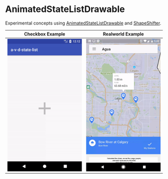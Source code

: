 # AnimatedStateListDrawable

Experimental concepts using [AnimatedStateListDrawable](https://developer.android.com/reference/android/graphics/drawable/AnimatedStateListDrawable.html) and [ShapeShifter](https://github.com/alexjlockwood/ShapeShifter).

Checkbox Example | Realworld Example
------------ | -------------
<img src="https://raw.githubusercontent.com/fish-4-fun/animated-statelist-drawable/master/external-assets/x_2_checkmark.gif" width="320"> | <img src="https://raw.githubusercontent.com/fish-4-fun/animated-statelist-drawable/master/external-assets/realworld-subtle-touch.gif" width="320">
